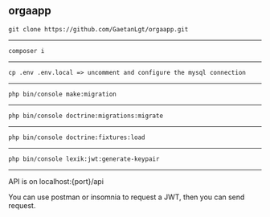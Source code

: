 ## orgaapp

    git clone https://github.com/GaetanLgt/orgaapp.git
____

    composer i
____

    cp .env .env.local => uncomment and configure the mysql connection
____    

    php bin/console make:migration
____    

    php bin/console doctrine:migrations:migrate
____    

    php bin/console doctrine:fixtures:load
____

    php bin/console lexik:jwt:generate-keypair
____

API is on localhost:{port}/api

You can use postman or insomnia to request a JWT, then you can send request.
